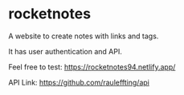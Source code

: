 # rocketnotes

A website to create notes with links and tags.

It has user authentication and API.

Feel free to test: https://rocketnotes94.netlify.app/

API Link: https://github.com/rauleffting/api

